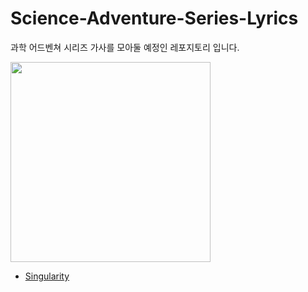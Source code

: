 # Science-Adventure-Series-Lyrics
과학 어드벤쳐 시리즈 가사를 모아둘 예정인 레포지토리 입니다.

<img src="http://chaoschild.jp/origin/images/main_logo.png" width=320></img>
- [Singularity](Singularity.md)
